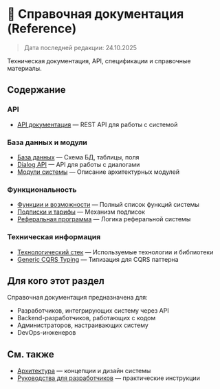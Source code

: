 # 📙 Справочная документация (Reference)

> Дата последней редакции: 24.10.2025

Техническая документация, API, спецификации и справочные материалы.

## Содержание

### API
- [API документация](api/) — REST API для работы с системой

### База данных и модули
- [База данных](database.md) — Схема БД, таблицы, поля
- [Dialog API](dialog-api.md) — API для работы с диалогами
- [Модули системы](modules.md) — Описание архитектурных модулей

### Функциональность
- [Функции и возможности](features.md) — Полный список функций системы
- [Подписки и тарифы](features-subscriptions.md) — Механизм подписок
- [Реферальная программа](referral-program.md) — Логика реферальной системы

### Техническая информация
- [Технологический стек](tech-stack.md) — Используемые технологии и библиотеки
- [Generic CQRS Typing](generic-cqrs-typing.md) — Типизация для CQRS паттерна

## Для кого этот раздел

Справочная документация предназначена для:
- Разработчиков, интегрирующих систему через API
- Backend-разработчиков, работающих с кодом
- Администраторов, настраивающих систему
- DevOps-инженеров

## См. также

- [Архитектура](../architecture/) — концепции и дизайн системы
- [Руководства для разработчиков](../guides/development/) — практические инструкции

